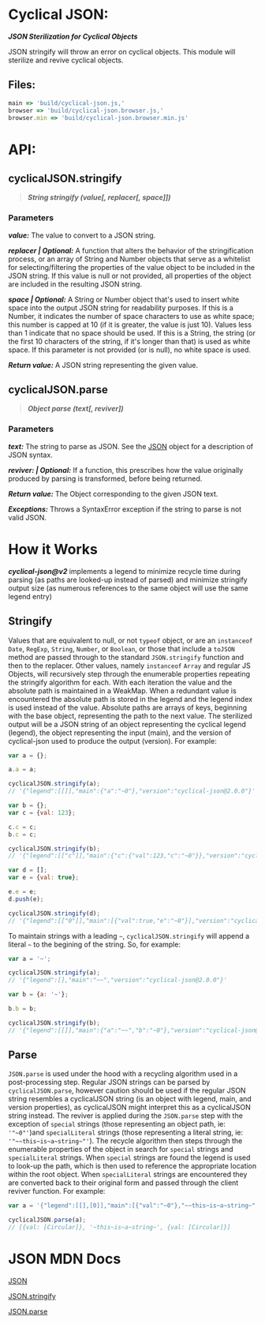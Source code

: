 # Cyclical JSON:

***JSON Sterilization for Cyclical Objects***

JSON stringify will throw an error on cyclical objects. This module will sterilize and revive cyclical objects.

## Files:
``` javascript
main => 'build/cyclical-json.js,'
browser => 'build/cyclical-json.browser.js,'
browser.min => 'build/cyclical-json.browser.min.js'
```

# API:

## cyclicalJSON.stringify

> ***String stringify (value[, replacer[, space]])***

### Parameters

***value:***
 The value to convert to a JSON string.

***replacer | Optional:***
 A function that alters the behavior of the stringification process, or an array of String and Number objects that serve as a whitelist for selecting/filtering the properties of the value object to be included in the JSON string. If this value is null or not provided, all properties of the object are included in the resulting JSON string.

***space | Optional:***
 A String or Number object that's used to insert white space into the output JSON string for readability purposes. If this is a Number, it indicates the number of space characters to use as white space; this number is capped at 10 (if it is greater, the value is just 10). Values less than 1 indicate that no space should be used. If this is a String, the string (or the first 10 characters of the string, if it's longer than that) is used as white space. If this parameter is not provided (or is null), no white space is used.

***Return value:***
 A JSON string representing the given value.

## cyclicalJSON.parse

> ***Object parse (text[, reviver])***

### Parameters

***text:***
 The string to parse as JSON. See the [JSON](https://developer.mozilla.org/en-US/docs/Web/JavaScript/Reference/Global_Objects/JSON) object for a description of JSON syntax.

***reviver: | Optional:***
 If a function, this prescribes how the value originally produced by parsing is transformed, before being returned.

***Return value:***
 The Object corresponding to the given JSON text.

***Exceptions:***
 Throws a SyntaxError exception if the string to parse is not valid JSON.

# How it Works
***cyclical-json@v2*** implements a legend to minimize recycle time during parsing (as paths are looked-up instead of parsed) and minimize stringify output size (as numerous references to the same object will use the same legend entry)

## Stringify
Values that are equivalent to null, or not `typeof` object, or are an `instanceof` `Date`, `RegExp`, `String`, `Number`, or `Boolean`, or those that include a `toJSON` method are passed through to the standard `JSON.stringify` function and then to the replacer. Other values, namely `instanceof` `Array` and regular JS Objects, will recursively step through the enumerable properties repeating the stringify algorithm for each. With each iteration the value and the absolute path is maintained in a WeakMap. When a redundant value is encountered the absolute path is stored in the legend and the legend index is used instead of the value. Absolute paths are arrays of keys, beginning with the base object, representing the path to the next value. The sterilized output will be a JSON string of an object representing the cyclical legend (legend), the object representing the input (main), and the version of cyclical-json used to produce the output (version). For example:

```javascript
var a = {};

a.a = a;

cyclicalJSON.stringify(a);
// '{"legend":[[]],"main":{"a":"~0"},"version":"cyclical-json@2.0.0"}'

var b = {};
var c = {val: 123};

c.c = c;
b.c = c;

cyclicalJSON.stringify(b);
// '{"legend":[["c"]],"main":{"c":{"val":123,"c":"~0"}},"version":"cyclical-json@2.0.0"}'

var d = [];
var e = {val: true};

e.e = e;
d.push(e);

cyclicalJSON.stringify(d);
// '{"legend":[["0"]],"main":[{"val":true,"e":"~0"}],"version":"cyclical-json@2.0.0"}'
```
To maintain strings with a leading `~`, `cyclicalJSON.stringify` will append a literal `~` to the begining of the string. So, for example:
```javascript
var a = '~';

cyclicalJSON.stringify(a);
// '{"legend":[],"main":"~~","version":"cyclical-json@2.0.0"}'

var b = {a: '~'};

b.b = b;

cyclicalJSON.stringify(b);
// '{"legend":[[]],"main":{"a":"~~","b":"~0"},"version":"cyclical-json@2.0.0"}'
```

## Parse
`JSON.parse` is used under the hood with a recycling algorithm used in a post-processing step. Regular JSON strings can be parsed by `cyclicalJSON.parse`, however caution should be used if the regular JSON string resembles a cyclicalJSON string (is an object with legend, main, and version properties), as cyclicalJSON might interpret this as a cyclicalJSON string instead. The reviver is applied during the `JSON.parse` step with the exception of `special` strings (those representing an object path, ie: `'"~0"'`)and `specialLiteral` strings (those representing a literal string, ie: `'"~~this~is~a~string~"'`). The recycle algorithm then steps through the enumerable properties of the object in search for `special` strings and `specialLiteral` strings. When `special` strings are found the legend is used to look-up the path, which is then used to reference the appropriate location within the root object. When `specialLiteral` strings are encountered they are converted back to their original form and passed through the client reviver function. For example:
```javascript
var a = '{"legend":[[],[0]],"main":[{"val":"~0"},"~~this~is~a~string~","~1"]}'

cyclicalJSON.parse(a);
// [{val: [Circular]}, '~this~is~a~string~', {val: [Circular]}]
```

# JSON MDN Docs

[JSON](https://developer.mozilla.org/en-US/docs/Web/JavaScript/Reference/Global_Objects/JSON)

[JSON.stringify](https://developer.mozilla.org/en-US/docs/Web/JavaScript/Reference/Global_Objects/JSON/stringify)

[JSON.parse](https://developer.mozilla.org/en-US/docs/Web/JavaScript/Reference/Global_Objects/JSON/parse)
